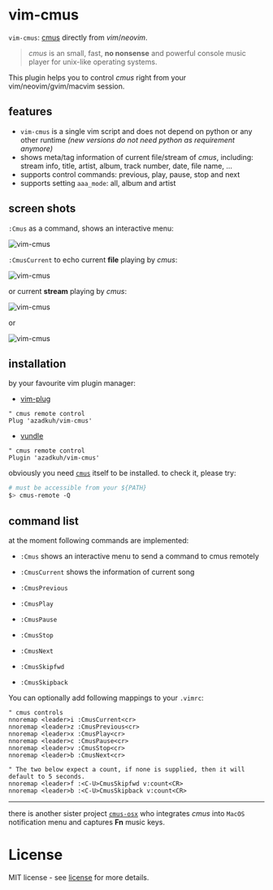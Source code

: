 ﻿# vim-cmus
`vim-cmus`:  [cmus](https://cmus.github.io/)  directly from *vim*/*neovim*.

> *cmus* is an small, fast, **no nonsense** and powerful console music player
  for unix-like operating systems.

This plugin helps you to control *cmus* right from your vim/neovim/gvim/macvim
session.

## features

- `vim-cmus` is a single vim script and does not depend on python or any other
  runtime *(new versions do not need python as requirement anymore)*
- shows meta/tag information of current file/stream of *cmus*, including:
  stream info, title, artist, album, track number, date, file name, ...
- supports control commands: previous, play, pause, stop and next
- supports setting `aaa_mode`: all, album and artist


## screen shots
`:Cmus` as a command, shows an interactive menu:

![vim-cmus](https://user-images.githubusercontent.com/6501462/43317561-845a717c-91b2-11e8-92dd-0bf27db6d9df.png)

`:CmusCurrent` to echo current **file** playing by *cmus*:

![vim-cmus](https://user-images.githubusercontent.com/6501462/43317571-907b82d4-91b2-11e8-966b-ca709812d65c.png)

or current **stream** playing by *cmus*:

![vim-cmus](https://user-images.githubusercontent.com/6501462/43317590-9cb2335e-91b2-11e8-877b-8a62f2d595ee.png)

or

![vim-cmus](https://user-images.githubusercontent.com/6501462/43317598-a620ded6-91b2-11e8-8df3-03bbc059505b.png)


## installation
by your favourite vim plugin manager:

- [vim-plug](https://github.com/junegunn/vim-plug)
```
" cmus remote control
Plug 'azadkuh/vim-cmus'
```

- [vundle](https://github.com/VundleVim/Vundle.vim)
```
" cmus remote control
Plugin 'azadkuh/vim-cmus'
```

obviously you need [`cmus`](https://cmus.github.io/) itself to be
installed. to check it, please try:

```bash
# must be accessible from your ${PATH}
$> cmus-remote -Q
```

## command list
at the moment following commands are implemented:

- `:Cmus`
  shows an interactive menu to send a command to cmus remotely
- `:CmusCurrent`
  shows the information of current song

- `:CmusPrevious`
- `:CmusPlay`
- `:CmusPause`
- `:CmusStop`
- `:CmusNext`
- `:CmusSkipfwd`
- `:CmusSkipback`



You can optionally add following mappings to your `.vimrc`:
```vim
" cmus controls
nnoremap <leader>i :CmusCurrent<cr>
nnoremap <leader>z :CmusPrevious<cr>
nnoremap <leader>x :CmusPlay<cr>
nnoremap <leader>c :CmusPause<cr>
nnoremap <leader>v :CmusStop<cr>
nnoremap <leader>b :CmusNext<cr>

" The two below expect a count, if none is supplied, then it will default to 5 seconds.
nnoremap <leader>f :<C-U>CmusSkipfwd v:count<CR>
nnoremap <leader>b :<C-U>CmusSkipback v:count<CR>
```

---
there is another sister project
[`cmus-osx`](https://github.com/azadkuh/cmus-osx) who integrates *cmus* into
`MacOS` notification menu and captures **Fn** music keys.


# License
MIT license - see [license](./LICENSE) for more details.

